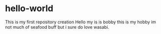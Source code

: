 # hello-world
This is my first repository creation 
Hello my is is bobby this is my hobby im not much of 
seafood buff but i sure do love wasabi. 
